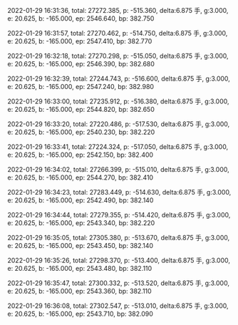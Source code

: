 2022-01-29 16:31:36, total: 27272.385, p: -515.360, delta:6.875 手, g:3.000, e: 20.625, b: -165.000, ep: 2546.640, bp: 382.750

2022-01-29 16:31:57, total: 27270.462, p: -514.750, delta:6.875 手, g:3.000, e: 20.625, b: -165.000, ep: 2547.410, bp: 382.770

2022-01-29 16:32:18, total: 27270.298, p: -515.050, delta:6.875 手, g:3.000, e: 20.625, b: -165.000, ep: 2546.390, bp: 382.680

2022-01-29 16:32:39, total: 27244.743, p: -516.600, delta:6.875 手, g:3.000, e: 20.625, b: -165.000, ep: 2547.240, bp: 382.980

2022-01-29 16:33:00, total: 27235.912, p: -516.380, delta:6.875 手, g:3.000, e: 20.625, b: -165.000, ep: 2544.820, bp: 382.650

2022-01-29 16:33:20, total: 27220.486, p: -517.530, delta:6.875 手, g:3.000, e: 20.625, b: -165.000, ep: 2540.230, bp: 382.220

2022-01-29 16:33:41, total: 27224.324, p: -517.050, delta:6.875 手, g:3.000, e: 20.625, b: -165.000, ep: 2542.150, bp: 382.400

2022-01-29 16:34:02, total: 27266.399, p: -515.010, delta:6.875 手, g:3.000, e: 20.625, b: -165.000, ep: 2544.270, bp: 382.410

2022-01-29 16:34:23, total: 27283.449, p: -514.630, delta:6.875 手, g:3.000, e: 20.625, b: -165.000, ep: 2542.490, bp: 382.140

2022-01-29 16:34:44, total: 27279.355, p: -514.420, delta:6.875 手, g:3.000, e: 20.625, b: -165.000, ep: 2543.340, bp: 382.220

2022-01-29 16:35:05, total: 27305.380, p: -513.670, delta:6.875 手, g:3.000, e: 20.625, b: -165.000, ep: 2543.450, bp: 382.140

2022-01-29 16:35:26, total: 27298.370, p: -513.400, delta:6.875 手, g:3.000, e: 20.625, b: -165.000, ep: 2543.480, bp: 382.110

2022-01-29 16:35:47, total: 27300.332, p: -513.520, delta:6.875 手, g:3.000, e: 20.625, b: -165.000, ep: 2543.360, bp: 382.110

2022-01-29 16:36:08, total: 27302.547, p: -513.010, delta:6.875 手, g:3.000, e: 20.625, b: -165.000, ep: 2543.710, bp: 382.090